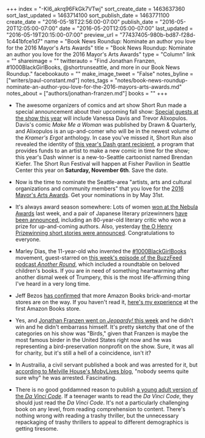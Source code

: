 +++
index = "-KI6_akrq96FkGk7VTwj"
sort_create_date = 1463637360
sort_last_updated = 1463714100
sort_publish_date = 1463771100
create_date = "2016-05-18T22:56:00-07:00"
publish_date = "2016-05-20T12:05:00-07:00"
date = "2016-05-20T12:05:00-07:00"
last_updated = "2016-05-19T20:15:00-07:00"
preview_url = "77437405-980b-bd87-f28d-1c441bfce1d7"
name = "Book News Roundup: Nominate an author you love for the 2016 Mayor's Arts Awards"
title = "Book News Roundup: Nominate an author you love for the 2016 Mayor's Arts Awards"
type = "Column"
link = ""
shareimage = ""
twitterauto = "Find Jonathan Franzen, #1000BlackGirlBooks, @shortrunseattle, and more in our Book News Roundup."
facebookauto = ""
make_image_tweet = "False"
notes_byline = ["writers/paul-constant.md"]
notes_tags = "notes/book-news-roundup-nominate-an-author-you-love-for-the-2016-mayors-arts-awards.md"
notes_about = ["authors/jonathan-franzen.md"]
books = ""
+++
* The awesome organizers of comics and art show Short Run made a special announcement about their upcoming fall show: [Special guests at the show this year](http://shortrun.org/first-round-of-special-guests/) will include Vanessa Davis and Trevor Alixopulos. Davis's comic *Make Me a Woman* was published by Drawn & Quarterly, and Alixopulos is an up-and-comer who will be in the newest volume of the *Kramer's Ergot* anthology. In case you've missed it, Short Run also revealed the identity of [this year's Dash grant recipient](http://shortrun.org/brendan-kiefer-announced-dash-winner-2016/), a program that provides funds to an artist to make a new comic in time for the show; this year's Dash winner is a new-to-Seattle cartoonist named Brendan Kiefer. The Short Run Festival will happen at Fisher Pavilion in Seattle Center this year on **Saturday, November 6th**. Save the date.

* Now is the time to nominate the Seattle-area "artists, arts and cultural organizations and community members" that you love for the [2016 Mayor's Arts Awards](http://officeofartsculture.cmail19.com/t/ViewEmail/y/4E068F7E24680F6D). Get your nominations in by May 31st.

* It's always award season somewhere: Lots of women [won at the Nebula Awards](http://www.npr.org/2016/05/16/478269681/people-want-these-stories-women-win-big-at-the-nebula-awards) last week, and a pair of Japanese literary prizewinners [have been announced](http://www.complete-review.com/saloon/archive/201605b.htm#vu3), including an 80-year-old literary critic who won a prize for up-and-coming authors. Also, yesterday [the O Henry Prizewinning short stories were announced](http://lithub.com/announcing-the-2016-o-henry-prize-stories/). Congratulations to everyone.

*  Marley Dias, the 11-year-old who invented the [#1000BlackGirlBooks](http://seattlereviewofbooks.com/notes/2016/01/27/book-news-roundup-the-diversity-in-publishing-edition/) movement, guest-starred on [this week's episode of the BuzzFeed podcast *Another Round*](https://www.buzzfeed.com/anotherround/16-books-we-loved-as-young-black-girls?utm_term=.rqoMv9Gvv#.oc65aQLaa), which included a roundtable on beloved children's books. If you are in need of something heartwarming after another dismal week of Trumpery, this is the most life-affirming thing I've heard in a very long time.

* Jeff Bezos [has confirmed](http://www.shelf-awareness.com/issue.html?issue=2756#m32553) that more Amazon Books brick-and-mortar stores are on the way. If you haven't read it, [here's my experience](http://seattlereviewofbooks.com/notes/2015/11/09/the-algorithm-method/) at the first Amazon Books store.

* Yes, and [Jonathan Franzen went on *Jeopardy!* this week](http://electricliterature.com/jonathan-franzen-competes-on-jeopardy-knows-about-birds-but-not-shakespeare/) and he didn't win and he didn't embarrass himself. It's pretty sketchy that one of the categories on his show was "Birds," given that  Franzen is maybe the most famous birder in the United States right now and he was representing a bird-preservation nonprofit on the show. Sure, it was all for charity, but it's still a hell of a coincidence, isn't it?

* In Austrailia, a civil servant published a book and was arrested for it, but [according to Melville House's MobyLives blog](http://www.mhpbooks.com/civil-servant-arrested-for-publishing-book-of-already-public-information/), "nobody seems quite sure why" he was arrested. Fascinating.

* There is no good goddamned reason to publish [a young adult version of the *Da Vinci Code*](http://www.adweek.com/galleycat/random-house-childrens-books-to-publish-a-young-adult-version-of-the-da-vinci-code/120424). If a teenager wants to read the *Da Vinci Code*, they should just read the *Da Vinci Code*. It's not a particularly challenging book on any level, from reading comprehension to content. There's nothing wrong with reading a trashy thriller, but the unnecessary repackaging of trashy thrillers to appeal to different demographics is getting tiresome.